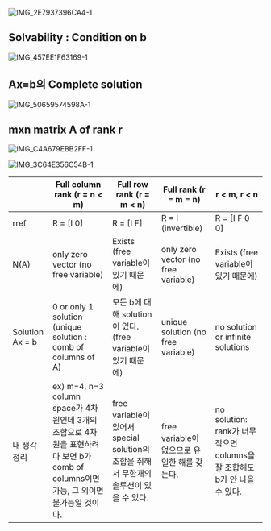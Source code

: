 ![IMG_2E7937396CA4-1](https://github.com/user-attachments/assets/e0f659c4-1f2a-4d39-966b-0016af122080)

## Solvability : Condition on b
![IMG_457EE1F63169-1](https://github.com/user-attachments/assets/2bae8832-571f-406a-b74e-4269a20deee6)

## Ax=b의 Complete solution
![IMG_50659574598A-1](https://github.com/user-attachments/assets/191fe4b3-511c-422d-9030-fa6957495e8f)

## mxn matrix A of rank r
![IMG_C4A679EBB2FF-1](https://github.com/user-attachments/assets/d537b4ea-b6f9-4e00-bfee-adc3ca74f67c)

![IMG_3C64E356C54B-1](https://github.com/user-attachments/assets/1e3b82f5-f05b-41d3-896e-d4b0ae61bd7f)

|                           | Full column rank (r = n < m)                  | Full row rank (r = m < n)                  | Full rank (r = m = n)                     | r < m, r < n                                  |
|---------------------------|-----------------------------------------------|-------------------------------------------|--------------------------------------------|-----------------------------------------------|
| rref                      | R = \[I 0\]                                   | R = \[I F\]                               | R = I (invertible)                         | R = \[I F 0 0\]                               |
| N(A)                      | only zero vector (no free variable)           | Exists (free variable이 있기 때문에)      | only zero vector (no free variable)        | Exists (free variable이 있기 때문에)         |
| Solution Ax = b           | 0 or only 1 solution (unique solution : comb of columns of A) | 모든 b에 대해 solution이 있다. (free variable이 있기 때문에) | unique solution (no free variable)          | no solution or infinite solutions             |
| 내 생각 정리             | ex) m=4, n=3 column space가 4차원인데 3개의 조합으로 4차원을 표현하려다 보면 b가 comb of columns이면 가능, 그 외이면 불가능일 것이다. | free variable이 있어서 special solution의 조합을 취해서 무한개의 솔루션이 있을 수 있다. | free variable이 없으므로 유일한 해를 갖는다. | no solution: rank가 너무 작으면 columns을 잘 조합해도 b가 안 나올 수 있다. |
